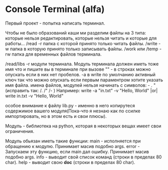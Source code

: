 # Console Terminal (alfa)
Первый проект - попытка написать терминал.

Чтобы не было образований каши ми разделим файлы на 3 типа:
которые нельзя редактировать, которые нельзя читать и которые для работы...
/read -r папка с которой принято только читать файлы.
/write -w папка в которую принято только записывать файлы.
/work или /temp -rw папка для временных файлов терминала.

/read/libs -r модули терминала.
Модуль терминала должен иметь тоже имя что и пишите вы в терминале при вызове
"" - в строках можно опускать если в них нет пробелов.
-а в write по умолчанию активный ключ так что можно опускать если первым
  параментром хотите указать имя файла.
имена файлов, модулей нельзя начинать с символов:  -  .  " (исправить так:
  /. /" /-   )
Например:
write -a "in.txt" -v "Hello, World" |or| write in.txt -v "Hello, World"

особое внимание к файлу lib.py - именно в него копирутеся содержимое вашего модуля(Пока-что я незнаю как по ссилке импортировать, но в этом есть и свои плюсы).

Модуль - библиотека на python, которая в некоторых вещах имеет свои ограничения.

Модуль обьязан иметь такие функции:
  main - исполняется при обращению к модулю. Принимает масив подобно args.
  error - Запускаем эту функцию, если main дал ошибку. Принимает масив подобно
    args.
  info - выводит свой список команд (строки в пределах 80 char).
  help - выводит свою __doc__ (строки в пределах 80 char).
